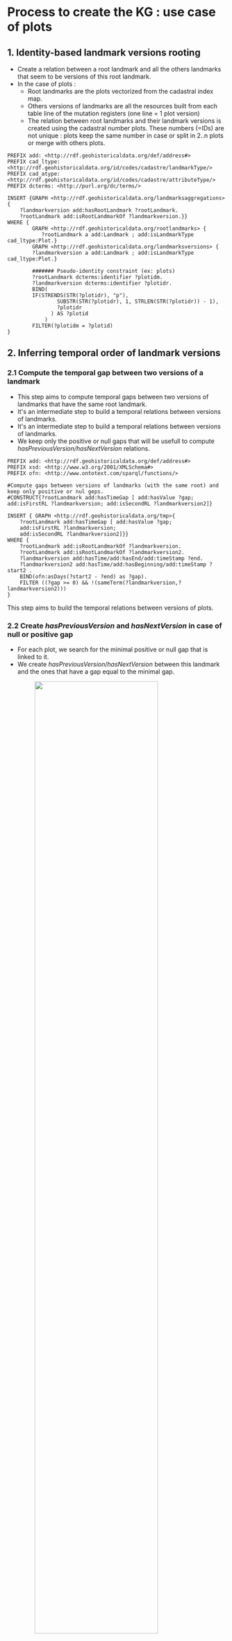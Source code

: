 # Process to create the KG : use case of plots

## 1. Identity-based landmark versions rooting
* Create a relation between a root landmark and all the others landmarks that seem to be versions of this root landmark.
* In the case of plots :
    * Root landmarks are the plots vectorized from the cadastral index map.
    * Others versions of landmarks are all the resources built from each table line of the mutation registers (one line = 1 plot version)
    * The relation between root landmarks and their landmark versions is created using the cadastral number plots. These numbers (=IDs) are not unique  : plots keep the same number in case or split in 2..n plots or merge with others plots.
```sparql
PREFIX add: <http://rdf.geohistoricaldata.org/def/address#>
PREFIX cad_ltype: <http://rdf.geohistoricaldata.org/id/codes/cadastre/landmarkType/>
PREFIX cad_atype: <http://rdf.geohistoricaldata.org/id/codes/cadastre/attributeType/>
PREFIX dcterms: <http://purl.org/dc/terms/>

INSERT {GRAPH <http://rdf.geohistoricaldata.org/landmarksaggregations>{
    ?landmarkversion add:hasRootLandmark ?rootLandmark.
    ?rootLandmark add:isRootLandmarkOf ?landmarkversion.}}
WHERE {
        GRAPH <http://rdf.geohistoricaldata.org/rootlandmarks> {
           ?rootLandmark a add:Landmark ; add:isLandmarkType cad_ltype:Plot.}
        GRAPH <http://rdf.geohistoricaldata.org/landmarksversions> {
        ?landmarkversion a add:Landmark ; add:isLandmarkType cad_ltype:Plot.}
        
        ####### Pseudo-identity constraint (ex: plots)
        ?rootLandmark dcterms:identifier ?plotidm.
        ?landmarkversion dcterms:identifier ?plotidr.
        BIND(
        IF(STRENDS(STR(?plotidr), "p"), 
                SUBSTR(STR(?plotidr), 1, STRLEN(STR(?plotidr)) - 1), 
                ?plotidr
              ) AS ?plotid
            )
        FILTER(?plotidm = ?plotid)
}
```
## 2. Inferring temporal order of landmark versions

### 2.1 Compute the temporal gap between two versions of a landmark
* This step aims to compute temporal gaps between two versions of landmarks that have the same root landmark.
* It's an intermediate step to build a temporal relations between versions of landmarks.
* It's an intermediate step to build a temporal relations between versions of landmarks.
* We keep only the positive or null gaps that will be usefull to compute *hasPreviousVersion/hasNextVersion* relations.
```sparql
PREFIX add: <http://rdf.geohistoricaldata.org/def/address#>
PREFIX xsd: <http://www.w3.org/2001/XMLSchema#>
PREFIX ofn: <http://www.ontotext.com/sparql/functions/>

#Compute gaps between versions of landmarks (with the same root) and keep only positive or nul geps.
#CONSTRUCT{?rootLandmark add:hasTimeGap [ add:hasValue ?gap; add:isFirstRL ?landmarkversion; add:isSecondRL ?landmarkversion2]}

INSERT { GRAPH <http://rdf.geohistoricaldata.org/tmp>{
    ?rootLandmark add:hasTimeGap [ add:hasValue ?gap; 
    add:isFirstRL ?landmarkversion; 
    add:isSecondRL ?landmarkversion2]}}
WHERE { 
    ?rootLandmark add:isRootLandmarkOf ?landmarkversion.
    ?rootLandmark add:isRootLandmarkOf ?landmarkversion2.
    ?landmarkversion add:hasTime/add:hasEnd/add:timeStamp ?end.
    ?landmarkversion2 add:hasTime/add:hasBeginning/add:timeStamp ?start2 .
	BIND(ofn:asDays(?start2 - ?end) as ?gap).
	FILTER ((?gap >= 0) && !(sameTerm(?landmarkversion,?landmarkversion2)))
}
```
This step aims to build the temporal relations between versions of plots.

### 2.2 Create *hasPreviousVersion* and *hasNextVersion* in case of null or positive gap
* For each plot, we search for the minimal positive or null gap that is linked to it.
* We create *hasPreviousVersion*/*hasNextVersion* between this landmark and the ones that have a gap equal to the minimal gap.

<img src="./img/temporal_relations_3_1.png" style="display: block;margin-left: auto;
margin-right: auto;width: 75%;">

```sparql
PREFIX add: <http://rdf.geohistoricaldata.org/def/address#>

# Create hasPreviousVersion and hasNextVersion relations when positive or nul temporal gap between versions
#CONSTRUCT {?landmarkversion add:hasNextVersion ?landmarkversion2. ?landmarkversion2 add:hasPreviousVersion ?landmarkversion.}

INSERT { GRAPH <http://rdf.geohistoricaldata.org/order>{
        ?landmarkversion add:hasNextVersion ?landmarkversion2.
        ?landmarkversion2 add:hasPreviousVersion ?landmarkversion.}}
WHERE {
    #Get landmarks that have a gap equal to minimal gap
	GRAPH <http://rdf.geohistoricaldata.org/tmp> {
        ?rootLandmark add:hasTimeGap ?gap.
    	?gap add:hasValue ?ecart.
        ?gap add:isFirstRL ?landmarkversion.
        ?gap add:isSecondRL ?landmarkversion2
    FILTER (?ecart = ?minecart && !sameTerm(?landmarkversion, ?landmarkversion2))}
    
    # Search for minimal gap of each plot
    {SELECT ?landmarkversion (MIN(?ecart2) AS ?minecart)
	WHERE {GRAPH <http://rdf.geohistoricaldata.org/tmp> {
    	?rootLandmark add:hasTimeGap ?gap2.
    	?gap2 add:hasValue ?ecart2.
        ?gap2 add:isFirstRL ?landmarkversion.
        } 
	}
	GROUP BY ?landmarkversion
    ORDER BY ?minecart}
    # End
}
```
* Then, we can delete the *http://rdf.geohistoricaldata.org/tmp* (it will not be use anymore).

### 2.3 Create *hasOverlappingVersion* and *isOverlappedByVersion* in case of negative gap
In case when landmarks versions are overlapping each others (B starts before the end of A), we create *hasOverlappingVersion* and *isOverlappedByVersion* properties.
* *hasOverlappingVersion* means that version **A** starts before **B** 
    * in the special case of two versions starting at the same time, it's the version that ends first that *hasOverlappingVersion*

#### 2.3.1 Case when A starts before B
<img src="./img/temporal_relations_3_2.png" style="display: block;margin-left: auto;
margin-right: auto;width: 75%;
}">

```sparql
PREFIX add: <http://rdf.geohistoricaldata.org/def/address#>
PREFIX xsd: <http://www.w3.org/2001/XMLSchema#>
PREFIX ofn: <http://www.ontotext.com/sparql/functions/>

# CONSTRUCT{?landmarkversion add:hasOverlappingVersion ?landmarkversion2. ?landmarkversion2 add:isOverlappedByVersion ?landmarkversion.}

INSERT{ GRAPH <http://rdf.geohistoricaldata.org/order>{
    ?landmarkversion add:hasOverlappingVersion ?landmarkversion2. 
    ?landmarkversion2 add:isOverlappedByVersion ?landmarkversion.}}
WHERE { GRAPH <http://rdf.geohistoricaldata.org/landmarksaggregations> 
    {?rootLandmark add:isRootLandmarkOf ?landmarkversion.
    ?rootLandmark add:isRootLandmarkOf ?landmarkversion2.}
    ?landmarkversion add:hasTime/add:hasEnd/add:timeStamp ?end.
    ?landmarkversion add:hasTime/add:hasBeginning/add:timeStamp ?start.
    ?landmarkversion2 add:hasTime/add:hasBeginning/add:timeStamp ?start2 .
    
    BIND(ofn:asDays(?start2 - ?end) as ?ecart).
    BIND(ofn:asDays(?start2 - ?start) as ?ecartDeb).
    FILTER ((?ecart < 0) && (?ecartDeb > 0) && !(sameTerm(?landmarkversion,?landmarkversion2)))
}
```
#### 2.3.2 Case when A and B start at the same time

<img src="./img/temporal_relations_3_3_1.png" style="display: block;margin-left: auto;
margin-right: auto;width: 75%;">

```sparql
PREFIX add: <http://rdf.geohistoricaldata.org/def/address#>
PREFIX xsd: <http://www.w3.org/2001/XMLSchema#>
PREFIX ofn: <http://www.ontotext.com/sparql/functions/>

#CONSTRUCT{?landmarkversion add:isOverlappedByVersion ?landmarkversion2. ?landmarkversion2 add:hasOverlappingVersion ?landmarkversion.}

INSERT{ GRAPH <http://rdf.geohistoricaldata.org/order>{
    ?landmarkversion add:isOverlappedByVersion ?landmarkversion2. 
    ?landmarkversion2 add:hasOverlappingVersion ?landmarkversion.}}
WHERE {
    GRAPH <http://rdf.geohistoricaldata.org/landmarksaggregations> 
    {?rootLandmark add:isRootLandmarkOf ?landmarkversion.
    ?rootLandmark add:isRootLandmarkOf ?landmarkversion2.}
    ?landmarkversion add:hasTime/add:hasEnd/add:timeStamp ?end.
    ?landmarkversion add:hasTime/add:hasBeginning/add:timeStamp ?start.
    ?landmarkversion2 add:hasTime/add:hasBeginning/add:timeStamp ?start2 .
    ?landmarkversion2 add:hasTime/add:hasEnd/add:timeStamp ?end2.
    BIND(ofn:asDays(?start2 - ?end) as ?ecart).
    BIND(ofn:asDays(?start2 - ?start) as ?ecartDeb).
    BIND(ofn:asDays(?end2 - ?end) as ?ecartFin).
    FILTER ((?ecart < 0) && (?ecartDeb = 0) && (?ecartFin < 0) && !(sameTerm(?landmarkversion,?landmarkversion2)))
}
```
<img src="./img/temporal_relations_3_3_2.png" style="display: block;margin-left: auto;
margin-right: auto;width: 75%;">

```sparql
PREFIX add: <http://rdf.geohistoricaldata.org/def/address#>
PREFIX xsd: <http://www.w3.org/2001/XMLSchema#>
PREFIX ofn: <http://www.ontotext.com/sparql/functions/>

#CONSTRUCT{?landmarkversion add:hasOverlappingVersion ?landmarkversion2. ?landmarkversion2 add:isOverlappedByVersion  ?landmarkversion.}

INSERT { GRAPH <http://rdf.geohistoricaldata.org/order>{
    ?landmarkversion add:hasOverlappingVersion ?landmarkversion2. 
    ?landmarkversion2 add:isOverlappedByVersion  ?landmarkversion.}}
WHERE {
    GRAPH <http://rdf.geohistoricaldata.org/landmarksaggregations>  
    {?rootLandmark add:isRootLandmarkOf ?landmarkversion.
    ?rootLandmark add:isRootLandmarkOf ?landmarkversion2.}
    ?landmarkversion add:hasTime/add:hasEnd/add:timeStamp ?end.
    ?landmarkversion add:hasTime/add:hasBeginning/add:timeStamp ?start.
    ?landmarkversion2 add:hasTime/add:hasBeginning/add:timeStamp ?start2 .
    ?landmarkversion2 add:hasTime/add:hasEnd/add:timeStamp ?end2.
    BIND(ofn:asDays(?start2 - ?end) as ?ecart).
    BIND(ofn:asDays(?start2 - ?start) as ?ecartDeb).
    BIND(ofn:asDays(?end2 - ?end) as ?ecartFin).
    FILTER ((?ecart < 0) && (?ecartDeb = 0) && (?ecartFin > 0) && !(sameTerm(?landmarkversion,?landmarkversion2)))
}
```
#### 2.2.3 Case when A and B are equals

<img src="./img/temporal_relations_3_4.png" style="display: block;margin-left: auto;
margin-right: auto;width: 75%;">

```sparql
PREFIX add: <http://rdf.geohistoricaldata.org/def/address#>
PREFIX xsd: <http://www.w3.org/2001/XMLSchema#>
PREFIX ofn: <http://www.ontotext.com/sparql/functions/>

#CONSTRUCT{?landmarkversion add:hasOverlappingVersion ?landmarkversion2. ?landmarkversion2 add:isOverlappedByVersion ?landmarkversion.}

INSERT { GRAPH <http://rdf.geohistoricaldata.org/order>{
    ?landmarkversion add:hasOverlappingVersion ?landmarkversion2. 
    ?landmarkversion2 add:isOverlappedByVersion  ?landmarkversion.
    ?landmarkversion2 add:hasOverlappingVersion ?landmarkversion. 
    ?landmarkversion add:isOverlappedByVersion  ?landmarkversion2.}}
WHERE {
    GRAPH <http://rdf.geohistoricaldata.org/landmarksaggregations>  
    {?rootLandmark add:isRootLandmarkOf ?landmarkversion.
    ?rootLandmark add:isRootLandmarkOf ?landmarkversion2.}
    ?landmarkversion add:hasTime/add:hasEnd/add:timeStamp ?end.
    ?landmarkversion add:hasTime/add:hasBeginning/add:timeStamp ?start.
    ?landmarkversion2 add:hasTime/add:hasBeginning/add:timeStamp ?start2 .
    ?landmarkversion2 add:hasTime/add:hasEnd/add:timeStamp ?end2.
    BIND(ofn:asDays(?start2 - ?start) as ?ecartDeb).
    BIND(ofn:asDays(?end2 - ?end) as ?ecartFin).
    FILTER ((?ecartDeb = 0) && (?ecartFin = 0) && !(sameTerm(?landmarkversion,?landmarkversion2)))
}
```
## 3. Inferring changes and events related to landmarks (#1)
### 3.1 Create changes and events relative to landmarks identity
In the mutation registers, plots ID never change even in case of split or merge of plots. These events lead to the appearance of new landmarks and the disappearance of the previous ones.

In this part, we try to detect the changes and events about Splits.

*NB : Merge will be treated later because all the necessary informations to detect them have not been created yet.*

#### 3.1.1 Create Landmark Disappearance Changes and Split Events
To detect splits events, we choose to use the page reports that are used to link the property accounts changes in the mutation registers tables. 

More than one page number in a column *Next property account* means, in most of cases, that the plot has been split between multiple taxpayers. 

* Creation of an Event of type *Split*
* Creation of a Change of type *Landmark Disappearance*

```sparql
PREFIX add: <http://rdf.geohistoricaldata.org/def/address#>
PREFIX cad_ltype: <http://rdf.geohistoricaldata.org/id/codes/cadastre/landmarkType/>
PREFIX cad_atype: <http://rdf.geohistoricaldata.org/id/codes/cadastre/attributeType/>
PREFIX cad: <http://rdf.geohistoricaldata.org/def/cadastre#>
PREFIX srctype: <http://rdf.geohistoricaldata.org/id/codes/cadastre/sourceType/>
PREFIX dcterms: <http://purl.org/dc/terms/>
PREFIX cad_etype: <http://rdf.geohistoricaldata.org/id/codes/cadastre/eventType/>
PREFIX ctype: <http://rdf.geohistoricaldata.org/id/codes/address/changeType/>
PREFIX time: <http://www.w3.org/2006/time#>

INSERT { GRAPH <http://rdf.geohistoricaldata.org/changes_events> {
    ?event a add:Event.
    ?event cad:isEventType cad_etype:Split.
    ?change a add:Change.
    ?change add:isChangeType ctype:LandmarkDisappearance.
    ?change add:dependsOn ?event.
    ?event add:hasTime [a add:TimeInstant ;
           add:timeCalendar time:Gregorian ;
    	   add:timePrecision time:Year ;
           add:timeStamp ?end
    ].
    ?change add:appliedTo ?landmarkversion.
    ?landmarkversion add:changedBy ?change.
    }
}
WHERE{
    SELECT ?landmarkversion ?end (IRI(CONCAT("http://rdf.geohistoricaldata.org/id/event/", STRUUID())) AS ?event) (IRI(CONCAT("http://rdf.geohistoricaldata.org/id/change/",STRUUID())) AS ?change) 
    WHERE {
        {?landmarkversion a add:Landmark.
        ?landmarkversion add:isLandmarkType cad_ltype:Plot. 
        ?landmarkversion add:hasTime/add:hasEnd/add:timeStamp ?end.
        ?landmarkversion add:hasAttribute ?attrMention.
        ?attrMention add:isAttributeType cad_atype:PlotMention.
        ?attrMention add:hasAttributeVersion/cad:passedTo ?portea.
        ?portea cad:isSourceType srctype:FolioNonBati.}
    }
    GROUP BY ?landmarkversion ?end
    HAVING(count(?portea) > 1)
}
```
#### 3.1.2 Create LandmarkAppearance Changes linked to Split Events using "Tiré de" = ResteSV
Now, we want to retrieve the first landmark version that follow a disappearance to create Landmark Appearance change.

* Creation of a Change of type *Landmark Appearance* linked to the previously create events.

```sparql
PREFIX add: <http://rdf.geohistoricaldata.org/def/address#>
PREFIX cad_ltype: <http://rdf.geohistoricaldata.org/id/codes/cadastre/landmarkType/>
PREFIX dcterms: <http://purl.org/dc/terms/>
PREFIX cad_atype: <http://rdf.geohistoricaldata.org/id/codes/cadastre/attributeType/>
PREFIX cad: <http://rdf.geohistoricaldata.org/def/cadastre#>
PREFIX srctype: <http://rdf.geohistoricaldata.org/id/codes/cadastre/sourceType/>
PREFIX rico: <https://www.ica.org/standards/RiC/ontology#>
PREFIX cad_spval: <http://rdf.geohistoricaldata.org/id/codes/cadastre/specialCellValue/>
PREFIX ofn: <http://www.ontotext.com/sparql/functions/>
PREFIX ctype: <http://rdf.geohistoricaldata.org/id/codes/address/changeType/>

#CONSTRUCT {?change2 a add:Change. ?change2 add:isChangeType ctype:LandmarkAppearance. ?change2 add:dependsOn ?event. ?nextLandmark add:changedBy ?change2. ?change2 add:appliedTo ?nextLandmark.}

INSERT { GRAPH <http://rdf.geohistoricaldata.org/changes_events>{
    ?change2 a add:Change. 
    ?change2 add:isChangeType ctype:LandmarkAppearance. 
    ?change2 add:dependsOn ?event. 
    ?nextLandmark add:changedBy ?change2. 
    ?change2 add:appliedTo ?nextLandmark.}
}
WHERE {
	SELECT ?nextLandmark ?event (IRI(CONCAT("http://rdf.geohistoricaldata.org/id/change/",STRUUID())) AS ?change2)
	WHERE { 
    	?landmarkversion add:hasRootLandmark ?rootLandmark.
    	?nextLandmark add:hasRootLandmark ?rootLandmark.
    	?landmarkversion (add:hasNextVersion|add:hasOverlappingVersion) ?nextLandmark.
    
		?landmarkversion a add:Landmark; add:isLandmarkType cad_ltype:Plot .
    	?landmarkversion add:hasTime/add:hasEnd/add:timeStamp ?sortie.
    	?landmarkversion add:hasAttribute ?attrMention.
        ?attrMention add:hasAttributeVersion/cad:passedTo ?j1.
        
    	?landmarkversion add:changedBy ?disChange.
    	?disChange add:isChangeType ctype:LandmarkDisappearance.
    	?disChange add:dependsOn ?event.
        
    	?nextLandmark a add:Landmark; add:isLandmarkType cad_ltype:Plot .
   	 	?nextLandmark add:hasTime/add:hasBeginning/add:timeStamp ?entree2.
    	?nextLandmark add:hasAttribute ?attrMention2.
    	?attrMention2 add:isAttributeType cad_atype:PlotMention.
        ?attrMention2 add:hasAttributeVersion/cad:isMentionnedIn/rico:isOrWasConstituentOf+ ?j1.
    	?j1 cad:isSourceType srctype:FolioNonBati.

    	?attrMention2 add:hasAttributeVersion/cad:takenFrom ?tirede2.
    	{?tirede2 cad:isSourceType srctype:FolioNonBati} UNION {FILTER(?tirede2 IN(cad_spval:CelluleVideSV,cad_spval:ResteSV))}

    	FILTER(!sameTerm(?landmarkversion, ?nextLandmark))
    	FILTER(YEAR(?sortie) = YEAR(?entree2))
	}
}
```
### 3.2 Create changes and events relative to property account changes
Now, we want to search for the events related to a plot transfert to one property account to another one without split event. 

*NB : In further steps, we will qualify in further details those changes that also might be a taxpayer change.*

#### 3.2.1 Create FolioMutation event

* Create *AttributeVersionDisappearance* Change
* Create a *FolioMutation* Event

```sparql
INSERT { GRAPH <http://rdf.geohistoricaldata.org/changes_events>{
    ?change a add:Change.
    ?change add:isChangeType ctype:AttributeVersionDisappearance.
    ?event a add:Event.
    ?event cad:isEventType cad_etype:FolioMutation.
    ?event add:hasTime[add:timePrecision time:Year; add:timeCalendar time:Gregorian; add:timeStamp ?end].
    ?att add:changedBy ?change.
    ?change add:appliedTo ?att.
    ?change add:dependsOn ?event.
    ?event add:hasChange ?change.
    }}
WHERE{
    SELECT ?plot ?att ?attV ?end (IRI(CONCAT("http://rdf.geohistoricaldata.org/id/event/", STRUUID())) AS ?event) (IRI(CONCAT("http://rdf.geohistoricaldata.org/id/change/",STRUUID())) AS ?change)
WHERE {
    ?plot add:hasTime/add:hasEnd/add:timeStamp ?end.
    ?plot add:hasAttribute ?att.
    ?att add:hasAttributeVersion ?attV.
    ?attV cad:isMentionnedIn/rico:isOrWasConstituentOf+ ?folio.
    ?folio cad:isSourceType srctype:FolioNonBati.
    ?attV cad:passedTo ?next.
    ?next cad:isSourceType srctype:FolioNonBati.
    FILTER(!sameTerm(?folio,?next))
    
        {SELECT ?plot (count(distinct ?nextFolio) AS ?nextFoliosCount)
    	WHERE {?plot a add:Landmark; add:isLandmarkType cad_ltype:Plot.
        	?plot add:hasAttribute [add:isAttributeType cad_atype:PlotMention;
                 add:hasAttributeVersion/cad:passedTo ?nextFolio].
        	?nextFolio cad:isSourceType srctype:FolioNonBati.}
    	GROUP BY ?plot 
    	HAVING(?nextFoliosCount = 1)
		}
	}
}
```
### 3.2.2 Create AttributeVersionAppearance change linked to a FolioMutation event
* Create an *AttributeVersionAppearance* Change connected to an already created *FolioMutation* Event.

```sparql
PREFIX add: <http://rdf.geohistoricaldata.org/def/address#>
PREFIX ctype: <http://rdf.geohistoricaldata.org/id/codes/address/changeType/>
PREFIX cad_ltype: <http://rdf.geohistoricaldata.org/id/codes/cadastre/landmarkType/>
PREFIX cad: <http://rdf.geohistoricaldata.org/def/cadastre#>
PREFIX rico: <https://www.ica.org/standards/RiC/ontology#>
PREFIX srctype: <http://rdf.geohistoricaldata.org/id/codes/cadastre/sourceType/>
PREFIX dcterms: <http://purl.org/dc/terms/>
PREFIX cad_atype: <http://rdf.geohistoricaldata.org/id/codes/cadastre/attributeType/>
PREFIX cad_etype: <http://rdf.geohistoricaldata.org/id/codes/cadastre/eventType/>

INSERT { GRAPH <http://rdf.geohistoricaldata.org/changes_events>{
	?change2 a add:Change.
    ?change2 add:isChangeType ctype:AttributeVersionAppearance.
    ?change2 add:dependsOn ?event.
    ?event add:hasChange ?change.
    ?attNext add:changedBy ?change2.
    ?change2 add:appliedTo ?attNext.
}}
WHERE {SELECT DISTINCT ?nextPlot ?attNext ?event (IRI(CONCAT("http://rdf.geohistoricaldata.org/id/change/",STRUUID())) AS ?change2)
	WHERE { 
    {SELECT DISTINCT ?plot ?portea ?folio1 ?end ?change ?event
	WHERE {?plot a add:Landmark; add:isLandmarkType cad_ltype:Plot.
           ?plot add:hasAttribute ?att.
           ?att add:hasAttributeVersion/cad:isMentionnedIn/rico:isOrWasConstituentOf+ ?folio1.
           ?att add:hasAttributeVersion/cad:passedTo ?portea.
           ?att add:isAttributeType cad_atype:PlotMention.
    	   ?att add:changedBy ?change.
    	   ?change add:isChangeType ctype:AttributeVersionDisappearance.
           ?change add:dependsOn ?event.
           ?event cad:isEventType cad_etype:FolioMutation.
           ?folio1 cad:isSourceType srctype:FolioNonBati.
           ?plot add:hasTime/add:hasEnd/add:timeStamp ?end.
        	BIND(YEAR(?end) AS ?endY)}}
    
    {SELECT DISTINCT ?nextPlot ?attNext ?folio ?classementid ?classement ?tirede
     WHERE{
        ?nextPlot a add:Landmark; add:isLandmarkType cad_ltype:Plot.
    	?nextPlot add:hasAttribute ?attNext.
        ?attNext add:isAttributeType cad_atype:PlotMention.
        ?attNext add:hasAttributeVersion[cad:takenFrom ?tirede;
    		cad:isMentionnedIn/rico:isOrWasConstituentOf+ ?folio;
    		cad:isMentionnedIn/rico:isOrWasConstituentOf ?cf;
            cad:isMentionnedIn ?classement].
    	?classement dcterms:identifier ?classementid.
    
        FILTER NOT EXISTS {?nextPlot add:changedBy ?change3.
            ?change3 add:isChangeType ctype:AttributeVersionAppearance.}     
            }
    	}
    
    ?plot add:hasRootLandmark ?root.
    ?nextPlot add:hasRootLandmark ?root.
    
    FILTER(sameTerm(?portea,?folio))
    FILTER(!sameTerm(?plot,?nextPlot))
    FILTER(sameTerm(?folio1,?tirede))
}}
```

## 4. Inferring landmarks identity
Aggregate landmarks versions that seems to be the same real-world object.

### 4.1 [Additionnal step for cadastre] Precise relative order of landmarks versions using documents
Using the temporal relations and the events and changes we have created, we precise the relations between landmarks versions using *Previous/Next property account* attributes. 

#### 4.1.1 Add *hasPreviousVersionInSRCOrder* and *hasNextVersionInSRCOrder* using FolioMutation events
* Create links between landmark versions that are before and after an event of type *FolioMutation*.

```sparql
PREFIX add: <http://rdf.geohistoricaldata.org/def/address#>
PREFIX cad_ltype: <http://rdf.geohistoricaldata.org/id/codes/cadastre/landmarkType/>
PREFIX ctype: <http://rdf.geohistoricaldata.org/id/codes/address/changeType/>
PREFIX cad_atype: <http://rdf.geohistoricaldata.org/id/codes/cadastre/attributeType/>
PREFIX cad_etype: <http://rdf.geohistoricaldata.org/id/codes/cadastre/eventType/>
PREFIX cad: <http://rdf.geohistoricaldata.org/def/cadastre#>

INSERT {GRAPH <http://rdf.geohistoricaldata.org/order>{
    ?plot1 add:hasNextVersionInSRCOrder ?plot2.
    ?plot2 add:hasPreviousVersionInSRCOrder ?plot1.
    }}
WHERE { 
	?plot1 a add:Landmark; add:isLandmarkType cad_ltype:Plot.
    ?plot1 add:hasAttribute[add:isAttributeType cad_atype:PlotMention;add:changedBy ?change1].
    ?change1 add:isChangeType ctype:AttributeVersionDisappearance.
    
    ?plot2 a add:Landmark; add:isLandmarkType cad_ltype:Plot.
    ?plot2 add:hasAttribute[add:isAttributeType cad_atype:PlotMention;add:changedBy ?change2].
    ?change2 add:isChangeType ctype:AttributeVersionAppearance.
    
    ?change1 add:dependsOn ?event.
    ?change2 add:dependsOn ?event.
    ?event cad:isEventType cad_etype:FolioMutation
} 
```

#### 4.1.2 Order landmark versions with the same rootLandmark in the same Property Account
##### 4.1.2.1 Landmark versions with a temporal relation *hasNextVersion*
* Create *hasPreviousVersionInSRCOrder / hasNextVersionInSRCOrder* : 
    * A *hasNextVersion* B
    * A in the same property account than B
    * In the original table, row of B should be after row of A
```sparql
PREFIX cad: <http://rdf.geohistoricaldata.org/def/cadastre#>
PREFIX rico: <https://www.ica.org/standards/RiC/ontology#>
PREFIX srctype: <http://rdf.geohistoricaldata.org/id/codes/cadastre/sourceType/>
PREFIX add: <http://rdf.geohistoricaldata.org/def/address#>
PREFIX cad_ltype: <http://rdf.geohistoricaldata.org/id/codes/cadastre/landmarkType/>
PREFIX dcterms: <http://purl.org/dc/terms/>
PREFIX ctype: <http://rdf.geohistoricaldata.org/id/codes/address/changeType/>

INSERT { GRAPH <http://rdf.geohistoricaldata.org/order>{ 
    ?landmarkversion add:hasNextVersionInSRCOrder ?landmarkversion2. 
    ?landmarkversion2 add:hasPreviousVersionInSRCOrder ?landmarkversion}}
WHERE {
    SELECT ?landmarkversion ?landmarkversion2
    WHERE { 
        #Same root Landmark
        ?landmarkversion add:hasRootLandmark ?rootLandmark.
        ?landmarkversion2 add:hasRootLandmark ?rootLandmark.
        
        ?landmarkversion a add:Landmark; add:isLandmarkType cad_ltype:Plot.
        ?landmarkversion add:hasAttribute [add:hasAttributeVersion/cad:isMentionnedIn ?classement].
        ?classement dcterms:identifier ?rowid.
        
        ?landmarkversion2 a add:Landmark; add:isLandmarkType cad_ltype:Plot.
        ?landmarkversion2 add:hasAttribute [add:hasAttributeVersion/cad:isMentionnedIn ?classement2].
        ?classement2 dcterms:identifier ?rowid2.
        
        ?classement rico:isOrWasConstituentOf ?cf.
        ?classement2 rico:isOrWasConstituentOf ?cf.
        
        ?landmarkversion add:hasNextVersion ?landmarkversion2.
        
        FILTER NOT EXISTS {
            ?landmarkversion2 add:changedBy ?change .
            ?change add:isChangeType ctype:LandmarkAppearance .
        }
    BIND((?rowid2 - ?rowid) AS ?rowDistance)
    FILTER(!sameTerm(?landmarkversion,?landmarkversion2) && ?rowDistance > 0)
}
}
```
##### 4.1.2.2 Landmark versions with a temporal relation *hasOverlappingVersion*
* Create *hasOverlappingVersionInSRCOrder / isOverlappedByVersionInSRCOrder* : 
    * A *hasOverlappingVersion* B
    * A in the same property account than B
    * In the original table, row of B should be after row of A
```sparql
PREFIX cad: <http://rdf.geohistoricaldata.org/def/cadastre#>
PREFIX rico: <https://www.ica.org/standards/RiC/ontology#>
PREFIX srctype: <http://rdf.geohistoricaldata.org/id/codes/cadastre/sourceType/>
PREFIX add: <http://rdf.geohistoricaldata.org/def/address#>
PREFIX cad_ltype: <http://rdf.geohistoricaldata.org/id/codes/cadastre/landmarkType/>
PREFIX dcterms: <http://purl.org/dc/terms/>
PREFIX ctype: <http://rdf.geohistoricaldata.org/id/codes/address/changeType/>

INSERT {GRAPH <http://rdf.geohistoricaldata.org/order>{?landmarkversion add:hasOverlappingVersionInSRCOrder ?landmarkversion2. ?landmarkversion2 add:isOverlappedByVersionInSRCOrder ?landmarkversion.}}
WHERE {
	SELECT ?landmarkversion ?landmarkversion2 
    WHERE { 
    ?landmarkversion add:hasRootLandmark ?rootLandmark.
    ?landmarkversion2 add:hasRootLandmark ?rootLandmark.
    
	?landmarkversion a add:Landmark; add:isLandmarkType cad_ltype:Plot.
    ?landmarkversion add:hasAttribute [add:hasAttributeVersion/cad:isMentionnedIn ?classement].
    ?classement dcterms:identifier ?rowid.
    
    ?landmarkversion2 a add:Landmark; add:isLandmarkType cad_ltype:Plot.
    ?landmarkversion2 add:hasAttribute [add:hasAttributeVersion/cad:isMentionnedIn ?classement2].
    ?classement2 dcterms:identifier ?rowid2.
    
    #In the same CF
    ?classement rico:isOrWasConstituentOf ?cf.
    ?classement2 rico:isOrWasConstituentOf ?cf.
    
    ?landmarkversion add:hasOverlappingVersion ?landmarkversion2.
    ?landmarkversion2 add:isOverlappedByVersion ?landmarkversion.
    
    FILTER NOT EXISTS {
    	?landmarkversion2 add:changedBy ?change .
    	?change add:isChangeType ctype:LandmarkAppearance .
    }
    BIND((?rowid2 - ?rowid) AS ?rowDistance)
    FILTER(!sameTerm(?landmarkversion,?landmarkversion2) && ?rowDistance > 0)
}}
```

### 4.2. Create aggregation landmarks with landmarks versions that share the same identity
* We create links between landmarks versions that seems be the same object.

*NB1 : Merge events have not been treated for the moment*

#### 4.2.1 Links between landmark versions of plots created after the cadastre creation
First, we create the links between landmark version of plots created after the creation of the first matrice.
```sparql
PREFIX add: <http://rdf.geohistoricaldata.org/def/address#>
PREFIX cad_ltype: <http://rdf.geohistoricaldata.org/id/codes/cadastre/landmarkType/>
PREFIX ctype: <http://rdf.geohistoricaldata.org/id/codes/address/changeType/>

PREFIX add: <http://rdf.geohistoricaldata.org/def/address#>
PREFIX cad_ltype: <http://rdf.geohistoricaldata.org/id/codes/cadastre/landmarkType/>
PREFIX ctype: <http://rdf.geohistoricaldata.org/id/codes/address/changeType/>

INSERT { GRAPH <http://rdf.geohistoricaldata.org/tmp/siblings>{
    ?plot add:isSiblingOf ?landmarkversion.
    ?landmarkversion add:isSiblingOf ?plot.}
} WHERE { 
	?plot a add:Landmark; add:isLandmarkType cad_ltype:Plot.
    ?plot add:changedBy ?change.
    ?change add:isChangeType ctype:LandmarkAppearance.
    
    ?landmarkversion a add:Landmark; add:isLandmarkType cad_ltype:Plot.
    FILTER NOT EXISTS {
    	?landmarkversion add:changedBy ?change2 .
    	?change2 add:isChangeType ctype:LandmarkAppearance .
    }
    ?plot (add:hasNextVersionInSRCOrder|add:hasOverlappingVersionInSRCOrder)+ ?landmarkversion.
} 
```
#### 4.2.2 Links between landmark versions that seems to share the same identity
```sparql
PREFIX add: <http://rdf.geohistoricaldata.org/def/address#>
PREFIX cad_ltype: <http://rdf.geohistoricaldata.org/id/codes/cadastre/landmarkType/>
PREFIX ctype: <http://rdf.geohistoricaldata.org/id/codes/address/changeType/>
PREFIX cad: <http://rdf.geohistoricaldata.org/def/cadastre#>
PREFIX rico: <https://www.ica.org/standards/RiC/ontology#>
PREFIX source: <http://rdf.geohistoricaldata.org/id/source/>

INSERT { GRAPH <http://rdf.geohistoricaldata.org/tmp/siblings>{
       ?plot add:isSiblingOf ?landmarkversion.
       ?landmarkversion add:isSiblingOf ?plot.}}
WHERE { 
    ?plot add:hasRootLandmark ?rootLandmark.
    ?landmarkversion add:hasRootLandmark ?rootLandmark.
	?plot a add:Landmark; add:isLandmarkType cad_ltype:Plot.
    ?landmarkversion a add:Landmark; add:isLandmarkType cad_ltype:Plot.
    ?plot (add:hasNextVersionInSRCOrder|add:hasOverlappingVersionInSRCOrder)+ ?landmarkversion.
    ?plot add:hasAttribute[add:hasAttributeVersion/cad:isMentionnedIn/rico:isOrWasConstituentOf+/rico:isOrWasIncludedIn ?matrice].
    ?landmarkversion add:hasAttribute[add:hasAttributeVersion/cad:isMentionnedIn/rico:isOrWasConstituentOf+/rico:isOrWasIncludedIn ?matrice].
    FILTER NOT EXISTS {
		?plot (add:hasPreviousVersionInSRCOrder|add:isOverlappedByVersionInSRCOrder)+ ?other.
    	?plot add:changedBy ?change2 .
    	?change2 add:isChangeType ctype:LandmarkAppearance.
        ?landmarkversion add:changedBy ?change3.
        ?change3 add:isChangeType ctype:LandmarkAppearance.
    }
    FILTER(sameTerm(?matrice,source:94_Gentilly_MAT_B_NB_1813)||sameTerm(?matrice,source:94_Gentilly_MAT_NB_1848))
    FILTER(!sameTerm(?plot,?landmarkversion))
}
```

```sparql
PREFIX add: <http://rdf.geohistoricaldata.org/def/address#>
PREFIX cad_ltype: <http://rdf.geohistoricaldata.org/id/codes/cadastre/landmarkType/>
PREFIX ctype: <http://rdf.geohistoricaldata.org/id/codes/address/changeType/>
PREFIX cad: <http://rdf.geohistoricaldata.org/def/cadastre#>
PREFIX rico: <https://www.ica.org/standards/RiC/ontology#>
PREFIX cad_spval: <http://rdf.geohistoricaldata.org/id/codes/cadastre/specialCellValue/>

INSERT { GRAPH <http://rdf.geohistoricaldata.org/tmp/siblings>{
    ?plot add:isSiblingOf ?landmarkversion.
    ?landmarkversion add:isSiblingOf ?plot.}
} WHERE { 
	?plot a add:Landmark; add:isLandmarkType cad_ltype:Plot.
    ?plot add:hasAttribute[add:hasAttributeVersion/cad:isMentionnedIn/rico:isOrWasConstituentOf ?cf].
    ?plot add:hasAttribute[add:hasAttributeVersion/cad:takenFrom cad_spval:CelluleVideSV].
    ?plot add:hasTime/add:hasBeginning/add:timeStamp ?start1.
    ?landmarkversion a add:Landmark; add:isLandmarkType cad_ltype:Plot.
    ?landmarkversion add:hasAttribute[add:hasAttributeVersion/cad:isMentionnedIn/rico:isOrWasConstituentOf ?cf].
    ?landmarkversion add:hasTime/add:hasBeginning/add:timeStamp ?start2.
    FILTER NOT EXISTS {
        ?plot add:changedBy ?change.
        ?change add:isChangeType ctype:LandmarkAppearance.
    	?landmarkversion add:changedBy ?change2 .
    	?change2 add:isChangeType ctype:LandmarkAppearance .
    }
    ?plot add:isOverlappedByVersion ?landmarkversion.
    FILTER(YEAR(?start1) = YEAR(?start2))
} 
```
#### 4.2.3 Delete ambiguous sibling relations
* Delete sibling relations when one landmark version have two plot IDs (meaning that it result from a merge of two other plots or parts of thoose plots)

```sparql
DELETE {
    ?s add:isSiblingOf ?t.
    ?t add:isSiblingOf ?s
}
WHERE {
    ?s add:isSiblingOf ?t
    {SELECT ?s 
    WHERE { 
        ?s a add:Landmark; add:isLandmarkType cad_ltype:Plot.
        ?s dcterms:identifier ?ids.}
        GROUP BY ?s
    HAVING (count(?ids) > 1)}

    {SELECT ?t
    WHERE { 
        ?t a add:Landmark; add:isLandmarkType cad_ltype:Plot.
        ?t dcterms:identifier ?idt.}
        GROUP BY ?t
    HAVING (count(?idt) = 1)}
}
```

### 4.3 Links between property accounts and landmarks versions that are discribed in several mutation registers

#### 4.3.1 Create links between property accounts from several mutation registers when they have the same taxpayer
* Create link if taxpayers have a similarity link
* *NB : We could had more constraints in future tests.*
```sparql
PREFIX cad: <http://rdf.geohistoricaldata.org/def/cadastre#>
PREFIX add: <http://rdf.geohistoricaldata.org/def/address#>
PREFIX ctype: <http://rdf.geohistoricaldata.org/id/codes/address/changeType/>
PREFIX rico: <https://www.ica.org/standards/RiC/ontology#>
PREFIX source: <http://rdf.geohistoricaldata.org/id/source/>
PREFIX srctype: <http://rdf.geohistoricaldata.org/id/codes/cadastre/sourceType/>

# CONSTRUCT {?cf skos:exactMatch ?cf2.?cf2 skos:exactMatch ?cf}

INSERT{GRAPH <http://rdf.geohistoricaldata.org/cfmatching>{
    ?cf skos:exactMatch ?cf2.
    ?cf2 skos:exactMatch ?cf.}}
WHERE { 
	?taxpayer a cad:Taxpayer.
    ?taxpayer cad:taxpayerLabel ?label.
    ?taxpayer cad:isTaxpayerOf ?attrV.
    ?attrV add:isAttributeVersionOf/add:isAttributeOf ?mutation.
    ?mutation rico:isOrWasConstituentOf ?cf.
    ?mutation rico:isOrWasConstituentOf+/rico:isOrWasIncludedIn ?matrice.
    FILTER(?matrice = source:94_Gentilly_MAT_B_NB_1813)
    
    ?taxpayer2 a cad:Taxpayer.
    ?taxpayer2 cad:taxpayerLabel ?label2.
    ?taxpayer2 cad:isTaxpayerOf ?attrV2.
    ?attrV2 add:isAttributeVersionOf/add:isAttributeOf ?mutation2.
    ?mutation2 rico:isOrWasConstituentOf ?cf2.
    ?mutation2 rico:isOrWasConstituentOf+/rico:isOrWasIncludedIn ?matrice2.
    FILTER(?matrice2 = source:94_Gentilly_MAT_NB_1836)
    
    ?taxpayer skos:exactMatch ?taxpayer2
}
```
#### 4.3.2 Create links between landmarks versions from several mutation registers
```sparql
PREFIX add: <http://rdf.geohistoricaldata.org/def/address#>
PREFIX cad_ltype: <http://rdf.geohistoricaldata.org/id/codes/cadastre/landmarkType/>
PREFIX cad: <http://rdf.geohistoricaldata.org/def/cadastre#>
PREFIX cad_spval: <http://rdf.geohistoricaldata.org/id/codes/cadastre/specialCellValue/>
PREFIX rico: <https://www.ica.org/standards/RiC/ontology#>
PREFIX source: <http://rdf.geohistoricaldata.org/id/source/>
PREFIX srctype: <http://rdf.geohistoricaldata.org/id/codes/cadastre/sourceType/>
PREFIX dcterms: <http://purl.org/dc/terms/>
PREFIX ctype: <http://rdf.geohistoricaldata.org/id/codes/address/changeType/>

INSERT {GRAPH <http://rdf.geohistoricaldata.org/tmp/siblings>{
    ?plot add:isSiblingOf ?plot2.
    ?plot2 add:isSiblingOf ?plot.}}
WHERE { 
	?plot a add:Landmark; add:isLandmarkType cad_ltype:Plot.
    ?plot add:hasAttribute/add:hasAttributeVersion ?attr.
    ?attr cad:passedTo cad_spval:CelluleVideSV.
    ?attr cad:isMentionnedIn/rico:isOrWasConstituentOf+/rico:isOrWasIncludedIn ?matrice.
    ?attr cad:isMentionnedIn/rico:isOrWasConstituentOf+ ?cf.
    ?cf cad:isSourceType srctype:CompteFoncier.
    ?cf rico:hasOrHadConstituent/add:hasAttribute/add:hasAttributeVersion/cad:hasTaxpayer ?taxpayer.
    ?taxpayer cad:isTaxpayerOf/add:isOutdatedBy [add:isChangeType ctype:AttributeVersionDisappearance].
    FILTER(sameTerm(?matrice,source:94_Gentilly_MAT_B_NB_1813))
    
    ?plot2 a add:Landmark; add:isLandmarkType cad_ltype:Plot.
    ?plot2 add:hasAttribute/add:hasAttributeVersion ?attr2.
    ?attr2 cad:takenFrom cad_spval:CelluleVideSV.
    ?attr2 cad:isMentionnedIn/rico:isOrWasConstituentOf+/rico:isOrWasIncludedIn ?matrice2.
    ?attr2 cad:isMentionnedIn/rico:isOrWasConstituentOf+ ?cf2.
    ?cf2 cad:isSourceType srctype:CompteFoncier.
    ?cf2 rico:hasOrHadConstituent/add:hasAttribute/add:hasAttributeVersion/cad:hasTaxpayer ?taxpayer2.
    ?taxpayer2 cad:isTaxpayerOf/add:isMadeEffectiveBy [add:isChangeType ctype:AttributeVersionAppearance].
    
    FILTER(sameTerm(?matrice2,source:94_Gentilly_MAT_NB_1836))
    ?taxpayer skos:exactMatch ?taxpayer2.
    ?plot add:hasNextVersion ?plot2.
}
```

### 4.4 Create an aggregate landmark for each group of sibling landmarks versions
#### 4.4.1 Create a unique label between landmarks that are siblings
* Landmarks with the same label will be traces of the same landmark aggregation.
* One landmark aggregation have at least one trace.

```sparql
PREFIX add: <http://rdf.geohistoricaldata.org/def/address#>
PREFIX owl: <http://www.w3.org/2002/07/owl#>
PREFIX cad_ltype: <http://rdf.geohistoricaldata.org/id/codes/cadastre/landmarkType/>
PREFIX skos: <http://www.w3.org/2004/02/skos/core#>
PREFIX jsfn: <http://www.ontotext.com/js#>

# This query identifies groups of sibling landmarks
INSERT { GRAPH <http://rdf.geohistoricaldata.org/tmp/aggregatedlabel> {
    ?landmark add:hasAggregateLabel ?all
    }}
WHERE {
    BIND(jsfn:sortList(CONCAT(?l,' ',?siblings),'asc',' ') AS ?all)
    {SELECT (STR(GROUP_CONCAT(?sibling)) AS ?siblings) (STR(?landmark) AS ?l) ?landmark
    WHERE {
            ?landmark add:isSiblingOf ?sibling .
            ?landmark a add:Landmark; add:isLandmarkType cad_ltype:Plot.
            ?sibling a add:Landmark; add:isLandmarkType cad_ltype:Plot.
    }
    GROUP BY ?landmark
    ORDER BY ?sibling}
}
```
#### 4.4.2 Create a new landmark using siblings that have the same label (and are in the same aggregation)
```sparql
PREFIX add: <http://rdf.geohistoricaldata.org/def/address#>

INSERT {GRAPH <http://rdf.geohistoricaldata.org/landmarksaggregations> 
    {?aggLandmark a add:Landmark . 
    ?aggLandmark add:isLandmarkType cad_ltype:Plot.
    ?aggLandmark add:hasTrace ?landmark .
    ?aggLandmark dcterms:identifier ?id.
    ?landmark add:isTraceOf ?aggLandmark}} 
WHERE {    
    {        
    SELECT DISTINCT ?siblingLabel 
        WHERE {
            ?landmark add:hasAggregateLabel ?siblingLabel .}
    }

    BIND(URI(CONCAT('http://rdf.geohistoricaldata.org/id/landmark/AGG_', STRUUID())) AS ?aggLandmark)   
    ?landmark add:hasAggregateLabel ?siblingLabel .
    ?landmark dcterms:identifier ?id.}
```
#### 4.4.3 Create landmarks for landmarks versions that have no siblings
* One landmark versions = one landmark (aggregation of one landmark version)
```sparql
PREFIX add: <http://rdf.geohistoricaldata.org/def/address#>
PREFIX cad_ltype: <http://rdf.geohistoricaldata.org/id/codes/cadastre/landmarkType/>

INSERT {GRAPH <http://rdf.geohistoricaldata.org/landmarksaggregations> 
    {?aggLandmark a add:Landmark . 
    ?aggLandmark add:isLandmarkType cad_ltype:Plot.
    ?aggLandmark dcterms:identifier ?id.
    ?aggLandmark add:hasTrace ?landmark .
    ?landmark add:isTraceOf ?aggLandmark .
}} 
WHERE {    
    {        
    SELECT DISTINCT ?landmark
    WHERE {
        GRAPH <http://rdf.geohistoricaldata.org/landmarksversions>{
            ?landmark a add:Landmark; add:isLandmarkType cad_ltype:Plot.}
        FILTER NOT EXISTS{?landmark add:isSiblingOf ?other.}}
    }    
    BIND(URI(CONCAT('http://rdf.geohistoricaldata.org/id/landmark/AGG_', STRUUID())) AS ?aggLandmark)
    ?landmark dcterms:identifier ?id.}
```

### 4.5 Link landmarks versions aggregation with their root landmark
```sparql
PREFIX add: <http://rdf.geohistoricaldata.org/def/address#>

INSERT { GRAPH <http://rdf.geohistoricaldata.org/landmarksaggregations> {
    ?aggLandmark add:hasRootLandmark ?root.
    ?root add:isRootLandmarkOf ?aggLandmark.
    }}
WHERE {
    SELECT distinct ?aggLandmark ?root WHERE {
        GRAPH <http://rdf.geohistoricaldata.org/landmarksaggregations>{
        ?aggLandmark a add:Landmark; add:isLandmarkType cad_ltype:Plot .  }
        ?aggLandmark add:hasTrace ?otherLandmark.
        ?otherLandmark add:hasRootLandmark ?root . 
    }
    GROUP BY ?aggLandmark ?root}
```

### 4.6 Create landmark relation with cadastral section
```sparql
PREFIX lrtype: <http://rdf.geohistoricaldata.org/id/codes/address/landmarkRelationType/>
PREFIX add: <http://rdf.geohistoricaldata.org/def/address#>
PREFIX cad_ltype: <http://rdf.geohistoricaldata.org/id/codes/cadastre/landmarkType/>

INSERT {GRAPH <http://rdf.geohistoricaldata.org/landmarksaggregations>{
    ?lrAGG a add:LandmarkRelation.
    ?lrAGG add:isLandmarkRelationType lrtype:Within.
    ?lrAGG add:locatum ?plotAGG.
    ?lrAGG add:relatum ?relatum
    }}
WHERE {SELECT ?plot ?plotAGG ?relatum (UUID() AS ?lrAGG)
	WHERE {
    graph <http://rdf.geohistoricaldata.org/rootlandmarks> {
        ?plot a add:Landmark; add:isLandmarkType cad_ltype:Plot.
		?lr add:locatum ?plot.
        ?lr add:relatum ?relatum.}
    graph <http://rdf.geohistoricaldata.org/landmarksaggregations> {
        ?plotAGG a add:Landmark; add:isLandmarkType cad_ltype:Plot.	}
	?plot add:isRootLandmarkOf ?plotAGG
    }}
```
## 5. Inferring attribute versions
### 5.1 Initialised the attributes of the aggregations using the list of attributes of the landmarks versions
```sparql
PREFIX add: <http://rdf.geohistoricaldata.org/def/address#>

INSERT {GRAPH <http://rdf.geohistoricaldata.org/landmarksaggregations>{ 
    ?aggLandmark add:hasAttribute [a add:Attribute ; add:isAttributeType ?attrType ].  
}} WHERE {{ 
    SELECT DISTINCT ?aggLandmark ?attrType 
    WHERE { GRAPH <http://rdf.geohistoricaldata.org/landmarksaggregations>{ 
        ?aggLandmark a add:Landmark; add:isLandmarkType cad_ltype:Plot.}
        ?aggLandmark add:hasTrace ?landmark .
        ?landmark add:hasAttribute ?attr .
        ?attr add:isAttributeType ?attrType .}}
}
```

### 5.2 Nature
* In this step, we want to build aggregated attributes versions that are equals for each landmark aggregation.

#### 5.2.1 Match PlotNature attribute versions that should be aggregated
1. Compare attribute versions (PlotNature) from plots versions that are traces of the same aggregated landmark.
```sparql
PREFIX add: <http://rdf.geohistoricaldata.org/def/address#>
PREFIX cad_ltype: <http://rdf.geohistoricaldata.org/id/codes/cadastre/landmarkType/>
PREFIX cad_atype: <http://rdf.geohistoricaldata.org/id/codes/cadastre/attributeType/>
PREFIX cad: <http://rdf.geohistoricaldata.org/def/cadastre#>
PREFIX skos: <http://www.w3.org/2004/02/skos/core#>

INSERT {GRAPH <http://rdf.geohistoricaldata.org/tmp/natureattributeversions> {
    ?natV1 ?property ?natV2.
    ?natV2 ?property ?natV1.
    }}
WHERE {
    ?plotAGG add:hasTrace ?plot1.
    ?plotAGG add:hasTrace ?plot2.

    ?plot1 add:hasAttribute ?nat1.
    ?nat1 add:isAttributeType cad_atype:PlotNature.
    ?nat1 add:hasAttributeVersion ?natV1.
    ?natV1 cad:hasPlotNature ?natV1value.

    ?plot2 add:hasAttribute ?nat2.
    ?nat2 add:isAttributeType cad_atype:PlotNature.
    ?nat2 add:hasAttributeVersion ?natV2.
    ?natV2 cad:hasPlotNature ?natV2value.

    # Comparison of the nature attributes
    BIND(IF((?natV2value = ?natV1value), add:sameVersionValueAs, add:differentVersionValueFrom) AS ?property)
}
```
2. Match PlotNature attribute versions of landmark versions that :
    * have *hasNextVersion / hasOverlappingVersion / isOverlappedByVersion* temporal relation;
    * have the same nature (*cad:hasPlotNature*);
    * are part of the same landmark version aggregation.
```sparql
PREFIX add: <http://rdf.geohistoricaldata.org/def/address#>
PREFIX cad_ltype: <http://rdf.geohistoricaldata.org/id/codes/cadastre/landmarkType/>
PREFIX cad_atype: <http://rdf.geohistoricaldata.org/id/codes/cadastre/attributeType/>
PREFIX cad: <http://rdf.geohistoricaldata.org/def/cadastre#>
PREFIX skos: <http://www.w3.org/2004/02/skos/core#>

INSERT {GRAPH <http://rdf.geohistoricaldata.org/tmp/natureattributeversions> {
    ?natV1 add:toBeMergedWith ?natV1.
    ?natV1 add:toBeMergedWith ?natV2.
    ?natV2 add:toBeMergedWith ?natV1.
    ?natV2 add:toBeMergedWith ?natV2.
    }}
WHERE {
    ?plot1 (add:hasNextVersion|add:hasOverlappingVersion|add:isOverlappedByVersion)+ ?plot2.
    ?plotAGG add:hasTrace ?plot1.
    ?plotAGG add:hasTrace ?plot2.

    ?plot1 add:hasAttribute ?nat1.
    ?nat1 add:isAttributeType cad_atype:PlotNature.
    ?nat1 add:hasAttributeVersion ?natV1.
    ?natV1 cad:hasPlotNature ?natV1value.

    ?plot2 add:hasAttribute ?nat2.
    ?nat2 add:isAttributeType cad_atype:PlotNature.
    ?nat2 add:hasAttributeVersion ?natV2.
    ?natV2 cad:hasPlotNature ?natV2value.

    # Comparison of the nature attributes
    ?natV1 add:sameVersionValueAs ?natV2
}
```
3. Match PlotNature attribute version with itself when the landmark version that have no *hasNextVersion / hasOverlappingVersion / isOverlappedByVersion* temporal relation with any other landmark version.
```sparql
INSERT {GRAPH <http://rdf.geohistoricaldata.org/tmp/natureattributeversions> {
        ?natV1 add:toBeMergedWith ?natV1.}}
WHERE {
    ?plotAGG add:hasTrace ?plot1.
    ?plot1 add:hasAttribute ?nat1.
    ?nat1 add:isAttributeType cad_atype:PlotNature.
    ?nat1 add:hasAttributeVersion ?natV1.
}
```
#### 5.2.2 Create the aggregated attributes versions of Nature attribute
```sparql
PREFIX add: <http://rdf.geohistoricaldata.org/def/address#>
PREFIX cad: <http://rdf.geohistoricaldata.org/def/cadastre#>
PREFIX cad_atype: <http://rdf.geohistoricaldata.org/id/codes/cadastre/attributeType/>

INSERT { GRAPH <http://rdf.geohistoricaldata.org/natureattributeversions>{ 
    ?natureAGG add:hasAttributeVersion [ a add:AttributeVersion;
                                         add:hasMergedValue ?mergedValue].
    }}
WHERE {SELECT DISTINCT ?plotAGG ?natureAGG (GROUP_CONCAT(?natV2) AS ?mergedValue)
	WHERE {
        ?natV1 a add:AttributeVersion; 
               add:toBeMergedWith+ ?natV2;
               add:isAttributeVersionOf [add:isAttributeOf ?plot1].
        ?natV2 add:isAttributeVersionOf [add:isAttributeOf ?plot2].

        ?plotAGG add:hasTrace ?plot1.
        ?plotAGG add:hasTrace ?plot2.
        ?plotAGG add:hasAttribute ?natureAGG.
        ?natureAGG add:isAttributeType cad_atype:PlotNature.
    	}
    	GROUP BY ?plotAGG ?natV1 ?natureAGG 
    	ORDER BY ?plotAGG ?mergedValue}
```
#### 5.2.3 Cast add:hasMergedValue elements as URIs
```sparql
PREFIX add: <http://rdf.geohistoricaldata.org/def/address#>
PREFIX spif: <http://spinrdf.org/spif#>

INSERT {GRAPH <http://rdf.geohistoricaldata.org/natureattributeversions>{
    ?attrVAGG add:hasTrace ?attrV.
    ?attrV add:isTraceOf ?attrVAGG.
    }}
WHERE {
    SELECT ?attrVAGG ?attrV
    WHERE {
         ?attrV a add:AttributeVersion; add:isAttributeVersionOf[add:isAttributeType cad_atype:PlotNature].
         FILTER(STR(?attrV) = ?strbn)
        {
        SELECT ?attrVAGG ?strbn
        WHERE { 
            ?attrVAGG add:hasMergedValue ?concatstrbn .
            ?strbn spif:split(?concatstrbn " ").
        }}
    }
}
```
#### 5.2.4 Add cad:hasPlotNature to aggregated attributeversion
```sparql
PREFIX add: <http://rdf.geohistoricaldata.org/def/address#>
PREFIX cad: <http://rdf.geohistoricaldata.org/def/cadastre#>

INSERT { GRAPH <http://rdf.geohistoricaldata.org/natureattributeversions> {
    ?attrVAGG cad:hasPlotNature ?natureValue.
    }}
WHERE {{
	SELECT DISTINCT ?attrVAGG ?natureValue 
	WHERE { 
		?attrVAGG a add:AttributeVersion.
    	?attrVAGG add:hasTrace ?attrV.
    	?attrV cad:hasPlotNature ?natureValue.
	}}
}
```
### 5.3. Addresses
#### 5.3.1 Match PlotAddress attribute versions that have the same value
1. Compare attribute versions (PlotAddress) from plots versions that are traces of the same aggregated landmark.
```sparql
PREFIX add: <http://rdf.geohistoricaldata.org/def/address#>
PREFIX cad_ltype: <http://rdf.geohistoricaldata.org/id/codes/cadastre/landmarkType/>
PREFIX cad_atype: <http://rdf.geohistoricaldata.org/id/codes/cadastre/attributeType/>
PREFIX cad: <http://rdf.geohistoricaldata.org/def/cadastre#>
PREFIX skos: <http://www.w3.org/2004/02/skos/core#>

INSERT {GRAPH <http://rdf.geohistoricaldata.org/tmp/addressattributeversions> {
    ?addV1 ?property ?addV2.
    ?addV2 ?property ?addV1.
    }}
WHERE {
    ?plotAGG add:hasTrace ?plot1.
    ?plotAGG add:hasTrace ?plot2.

    ?plot1 add:hasAttribute ?add1.
    ?add1 add:isAttributeType cad_atype:PlotAddress.
    ?add1 add:hasAttributeVersion ?addV1.
    ?addV1 cad:hasPlotAddress/add:relatum ?addV1value.

    ?plot2 add:hasAttribute ?add2.
    ?add2 add:isAttributeType cad_atype:PlotAddress.
    ?add2 add:hasAttributeVersion ?addV2.
    ?addV1 cad:hasPlotAddress/add:relatum ?addV2value.

    # Comparison of the nature attributes
    BIND(IF((?addV2value = ?addV1value), add:sameVersionValueAs, add:differentVersionValueFrom) AS ?property)
}
```
2. Match PlotAddress attribute versions of landmark versions that :
    * have *hasNextVersion / hasOverlappingVersion / isOverlappedByVersion* temporal relation;
    * have the same nature (*sameVersionValueAs*);
```sparql
PREFIX cad_atype: <http://rdf.geohistoricaldata.org/id/codes/cadastre/attributeType/>
PREFIX cad: <http://rdf.geohistoricaldata.org/def/cadastre#>
PREFIX add: <http://rdf.geohistoricaldata.org/def/address#>

INSERT {GRAPH <http://rdf.geohistoricaldata.org/tmp/addressattributeversions> {
    ?addV1 add:toBeMergedWith ?addV1.
    ?addV1 add:toBeMergedWith ?addV2.
    ?addV2 add:toBeMergedWith ?addV1.
    ?addV2 add:toBeMergedWith ?addV2.
    }}
WHERE {
    ?plot1 (add:hasNextVersion|add:hasOverlappingVersion|add:isOverlappedByVersion) ?plot2.
    ?plotAGG add:hasTrace ?plot1.
    ?plotAGG add:hasTrace ?plot2.

    ?plot1 add:hasAttribute ?add1.
    ?add1 add:isAttributeType cad_atype:PlotAddress.
    ?add1 add:hasAttributeVersion ?addV1.

    ?plot2 add:hasAttribute ?add2.
    ?add2 add:isAttributeType cad_atype:PlotAddress.
    ?add2 add:hasAttributeVersion ?addV2.

    # Comparison of the address attributes
    ?addV2 add:sameVersionValueAs ?addV1
}
```
3. Match PlotAddress attribute version with itself when the landmark version that have no *hasNextVersion / hasOverlappingVersion / isOverlappedByVersion* temporal relation with any other landmark version.
```sparql
PREFIX cad_atype: <http://rdf.geohistoricaldata.org/id/codes/cadastre/attributeType/>
PREFIX cad: <http://rdf.geohistoricaldata.org/def/cadastre#>
PREFIX add: <http://rdf.geohistoricaldata.org/def/address#>

INSERT {GRAPH <http://rdf.geohistoricaldata.org/tmp/addressattributeversions> {
    ?addV1 add:toBeMergedWith ?addV1.
    }}
WHERE {
    ?plotAGG add:hasTrace ?plot1.
    ?plot1 add:hasAttribute ?add1.
    ?add1 add:isAttributeType cad_atype:PlotAddress.
    ?add1 add:hasAttributeVersion ?addV1.
}
```
#### 5.3.2 Create the aggregated versions of PlotAddress attribute
```sparql
PREFIX add: <http://rdf.geohistoricaldata.org/def/address#>
PREFIX cad_atype: <http://rdf.geohistoricaldata.org/id/codes/cadastre/attributeType/>
INSERT { GRAPH <http://rdf.geohistoricaldata.org/addressattributeversions>{ 
    ?addAGG add:hasAttributeVersion [ a add:AttributeVersion;
                                         add:hasMergedValue ?mergedValue].
    }}
WHERE {SELECT DISTINCT ?plotAGG ?addAGG (GROUP_CONCAT(?addV2) AS ?mergedValue)
	WHERE {
        GRAPH <http://rdf.geohistoricaldata.org/tmp/addressattributeversions>{
            ?addV1 add:toBeMergedWith+ ?addV2.}

        ?addV1 a add:AttributeVersion;
               add:isAttributeVersionOf [add:isAttributeOf ?plot1].
        ?addV2 add:isAttributeVersionOf [add:isAttributeOf ?plot2].

        ?plotAGG add:hasTrace ?plot1.
        ?plotAGG add:hasTrace ?plot2.
        ?plotAGG add:hasAttribute ?addAGG.
        ?addAGG add:isAttributeType cad_atype:PlotAddress.
    	}
    	GROUP BY ?plotAGG ?addV1 ?addAGG 
    	ORDER BY ?plotAGG ?mergedValue}
```
#### 5.3.3 Cast add:hasMergedValue elements as URIs
```sparql
PREFIX add: <http://rdf.geohistoricaldata.org/def/address#>
PREFIX spif: <http://spinrdf.org/spif#>

INSERT {GRAPH <http://rdf.geohistoricaldata.org/addressattributeversions>{
    ?attrVAGG add:hasTrace ?attrV.
    ?attrV add:isTraceOf ?attrVAGG.
    }}
WHERE {
    SELECT ?attrVAGG ?attrV
    WHERE {
        ?attrV a add:AttributeVersion; add:isAttributeVersionOf[add:isAttributeType cad_atype:PlotAddress].
         FILTER(STR(?attrV) = ?strbn)
        {
        SELECT ?attrVAGG ?strbn
        WHERE { 
            ?attrVAGG add:hasMergedValue ?concatstrbn .
            ?strbn spif:split(?concatstrbn " ").
        }}
    }
}

```
#### 5.3.4 Add cad:hasPlotAddress to aggregated attributeversion
```sparql
PREFIX cad: <http://rdf.geohistoricaldata.org/def/cadastre#>
PREFIX add: <http://rdf.geohistoricaldata.org/def/address#>

INSERT { GRAPH <http://rdf.geohistoricaldata.org/addressattributeversions> {
    ?attrVAGG cad:hasPlotAddress [ a add:LandmarkRelation;
    								add:locatum ?plotAGG;
        							add:relatum ?relatum].
    }}
WHERE {{
	SELECT DISTINCT ?plotAGG ?attrVAGG ?relatum
	WHERE { 
		?attrVAGG a add:AttributeVersion.
        ?attrVAGG add:isAttributeVersionOf/add:isAttributeOf ?plotAGG.
    	?attrVAGG add:hasTrace ?attrV.
    	?attrV cad:hasPlotAddress ?addValue.
        ?addValue add:relatum ?relatum
	}}
}
```

### 5.4. Taxpayers
#### 5.4.1 Match PlotTaxpayer attribute versions that have the same value
1. Compare attribute versions (PlotTaxpayer) from plots versions that are traces of the same aggregated landmark.
```sparql
PREFIX add: <http://rdf.geohistoricaldata.org/def/address#>
PREFIX cad_atype: <http://rdf.geohistoricaldata.org/id/codes/cadastre/attributeType/>
PREFIX cad: <http://rdf.geohistoricaldata.org/def/cadastre#>
INSERT {GRAPH <http://rdf.geohistoricaldata.org/tmp/taxpayerattributeversions> {
    ?taxV1 ?property ?taxV2.
    ?taxV2 ?property ?taxV1.
    }}
WHERE {
    ?plotAGG add:hasTrace ?plot1.
    ?plotAGG add:hasTrace ?plot2.

    ?plot1 add:hasAttribute ?tax1.
    ?tax1 add:isAttributeType cad_atype:PlotTaxpayer.
    ?tax1 add:hasAttributeVersion ?taxV1.
    ?taxV1 cad:hasTaxpayer ?taxV1value.

    ?plot2 add:hasAttribute ?tax2.
    ?tax2 add:isAttributeType cad_atype:PlotTaxpayer.
    ?tax2 add:hasAttributeVersion ?taxV2.
    ?taxV2 cad:hasTaxpayer ?taxV2value.

    # Comparison of the nature attributes
    BIND(IF((?taxV2value = ?taxV1value), add:sameVersionValueAs, add:differentVersionValueFrom) AS ?property)
}
```
2. Match Taxpayer attribute versions of landmark versions that :
    * have *hasNextVersion / hasOverlappingVersion / isOverlappedByVersion* temporal relation;
    * have the same nature (*sameVersionValueAs*);
```sparql
PREFIX cad_atype: <http://rdf.geohistoricaldata.org/id/codes/cadastre/attributeType/>
PREFIX cad: <http://rdf.geohistoricaldata.org/def/cadastre#>
PREFIX add: <http://rdf.geohistoricaldata.org/def/address#>

INSERT {GRAPH <http://rdf.geohistoricaldata.org/tmp/taxpayerattributeversions> {
    ?taxV1 add:toBeMergedWith ?taxV1.
    ?taxV1 add:toBeMergedWith ?taxV2.
    ?taxV2 add:toBeMergedWith ?taxV1.
    ?taxV2 add:toBeMergedWith ?taxV2.
    }}
WHERE {
    ?plot1 (add:hasNextVersion|add:hasOverlappingVersion|add:isOverlappedByVersion)+ ?plot2.
    ?plotAGG add:hasTrace ?plot1.
    ?plotAGG add:hasTrace ?plot2.

    ?plot1 add:hasAttribute ?tax1.
    ?tax1 add:isAttributeType cad_atype:PlotTaxpayer.
    ?tax1 add:hasAttributeVersion ?taxV1.
    ?taxV1 cad:hasTaxpayer ?taxV1value.

    ?plot2 add:hasAttribute ?tax2.
    ?tax2 add:isAttributeType cad_atype:PlotTaxpayer.
    ?tax2 add:hasAttributeVersion ?taxV2.
    ?taxV2 cad:hasTaxpayer ?taxV2value.

    # Comparison of the taxpayer attributes
    ?taxV2 add:sameVersionValueAs ?taxV1
}
```
3. Match PlotTaxpayer attribute version with itself when the landmark version that have no *hasNextVersion / hasOverlappingVersion / isOverlappedByVersion* temporal relation with any other landmark version.
```sparql
PREFIX cad_atype: <http://rdf.geohistoricaldata.org/id/codes/cadastre/attributeType/>
PREFIX cad: <http://rdf.geohistoricaldata.org/def/cadastre#>
PREFIX add: <http://rdf.geohistoricaldata.org/def/address#>

INSERT {GRAPH <http://rdf.geohistoricaldata.org/tmp/taxpayerattributeversions> {
    ?taxV1 add:toBeMergedWith ?taxV1.
    }}
WHERE {
    ?plotAGG add:hasTrace ?plot1.
    ?plot1 add:hasAttribute ?tax1.
    ?tax1 add:isAttributeType cad_atype:PlotTaxpayer.
    ?tax1 add:hasAttributeVersion ?taxV1.
}
```
#### 5.4.2 Create the aggregated versions of PlotTaxpayer attribute
```sparql
PREFIX add: <http://rdf.geohistoricaldata.org/def/address#>
PREFIX cad_atype: <http://rdf.geohistoricaldata.org/id/codes/cadastre/attributeType/>

INSERT { GRAPH <http://rdf.geohistoricaldata.org/taxpayerattributeversions>{ 
    ?taxAGG add:hasAttributeVersion [ a add:AttributeVersion;
                                         add:hasMergedValue ?mergedValue].
    }}
WHERE {SELECT DISTINCT ?plotAGG ?taxAGG (GROUP_CONCAT(?taxV2) AS ?mergedValue)
	WHERE {
        GRAPH <http://rdf.geohistoricaldata.org/tmp/taxpayerattributeversions>{?taxV1 add:toBeMergedWith+ ?taxV2.}
        ?taxV1 a add:AttributeVersion; 
               add:isAttributeVersionOf [add:isAttributeOf ?plot1].
        ?taxV2 add:isAttributeVersionOf [add:isAttributeOf ?plot2].

        ?plotAGG add:hasTrace ?plot1.
        ?plotAGG add:hasTrace ?plot2.
        ?plotAGG add:hasAttribute ?taxAGG.
        ?taxAGG add:isAttributeType cad_atype:PlotTaxpayer.
    	}
    	GROUP BY ?plotAGG ?taxV1 ?taxAGG 
    	ORDER BY ?plotAGG ?mergedValue}
```
#### 5.4.3 Cast add:hasMergedValue elements as URIs
```sparql
PREFIX add: <http://rdf.geohistoricaldata.org/def/address#>
PREFIX spif: <http://spinrdf.org/spif#>

INSERT {GRAPH <http://rdf.geohistoricaldata.org/taxpayerattributeversions>{
    ?attrVAGG add:hasTrace ?attrV.
    ?attrV add:isTraceOf ?attrVAGG.
    }}
WHERE {
    SELECT ?attrVAGG ?attrV
    WHERE {
        ?attrV a add:AttributeVersion; add:isAttributeVersionOf[add:isAttributeType cad_atype:PlotTaxpayer].
         FILTER(STR(?attrV) = ?strbn)
        {
        SELECT ?attrVAGG ?strbn
        WHERE { 
            ?attrVAGG add:hasMergedValue ?concatstrbn .
            ?strbn spif:split(?concatstrbn " ").
        }}
    }
}
```
#### 5.4.4 Add *cad:hasTaxpayer* to aggregated attributeversion
```sparql
PREFIX add: <http://rdf.geohistoricaldata.org/def/address#>
PREFIX cad: <http://rdf.geohistoricaldata.org/def/cadastre#>

PREFIX cad: <http://rdf.geohistoricaldata.org/def/cadastre#>
PREFIX add: <http://rdf.geohistoricaldata.org/def/address#>

INSERT { GRAPH <http://rdf.geohistoricaldata.org/taxpayerattributeversions> {
	?attrVAGG cad:hasTaxpayer ?taxpayer.
}}
WHERE {{
	SELECT DISTINCT ?plotAGG ?attrVAGG ?taxpayer
	WHERE { 
		?attrVAGG a add:AttributeVersion.
        ?attrVAGG add:isAttributeVersionOf/add:isAttributeOf ?plotAGG.
    	?attrVAGG add:hasTrace ?attrV.
    	?attrV cad:hasTaxpayer ?taxpayer
	}
}}
```
### 5.5. PlotMention
#### 5.5.1 Create *add:toBeMergedWith* links between same attribute version *PlotMention* attribute
* Should create the same number of links that of landmarks versions.
```sparql
INSERT {GRAPH <http://rdf.geohistoricaldata.org/tmp/mentionattributeversions> {   
    ?mentionV1 add:toBeMergedWith ?mentionV1.
}}
WHERE {
    ?plotAGG add:hasTrace ?plot1.
    ?plot1 add:hasAttribute ?mention1.
    ?mention1 add:isAttributeType cad_atype:PlotMention.
    ?mention1 add:hasAttributeVersion ?mentionV1.
    ?mentionV1 cad:isMentionnedIn ?mentionV1value.
}
```
#### 5.5.2 Create the aggregated versions of PlotMention attribute
```sparql
PREFIX add: <http://rdf.geohistoricaldata.org/def/address#>
PREFIX cad: <http://rdf.geohistoricaldata.org/def/cadastre#>
PREFIX cad_atype: <http://rdf.geohistoricaldata.org/id/codes/cadastre/attributeType/>

INSERT { GRAPH <http://rdf.geohistoricaldata.org/mentionattributeversions>{ 
    ?mentionAGG add:hasAttributeVersion [ a add:AttributeVersion;
                                         add:hasMergedValue ?mergedValue].
    }}
WHERE {SELECT DISTINCT ?plotAGG ?mentionAGG (GROUP_CONCAT(?mentionV2) AS ?mergedValue)
	WHERE {
        ?mentionV1 a add:AttributeVersion; 
               add:toBeMergedWith+ ?mentionV2;
               add:isAttributeVersionOf [add:isAttributeOf ?plot1].
        ?mentionV2 add:isAttributeVersionOf [add:isAttributeOf ?plot2].

        ?plotAGG add:hasTrace ?plot1.
        ?plotAGG add:hasTrace ?plot2.
        ?plotAGG add:hasAttribute ?mentionAGG.
        ?mentionAGG add:isAttributeType cad_atype:PlotMention.
    	}
    	GROUP BY ?plotAGG ?mentionV1 ?mentionAGG 
    	ORDER BY ?plotAGG ?mergedValue}
```
#### 5.5.3 Cast add:hasMergedValue elements as URIs
```sparql
PREFIX add: <http://rdf.geohistoricaldata.org/def/address#>
PREFIX spif: <http://spinrdf.org/spif#>

INSERT {GRAPH <http://rdf.geohistoricaldata.org/mentionattributeversions>{
    ?attrVAGG add:hasTrace ?attrV.
    ?attrV add:isTraceOf ?attrVAGG.
    }}
WHERE {
    SELECT ?attrVAGG ?attrV
    WHERE {
        ?attrV a add:AttributeVersion; add:isAttributeVersionOf[add:isAttributeType cad_atype:PlotMention].
         FILTER(STR(?attrV) = ?strbn)
        {
        SELECT ?attrVAGG ?strbn
        WHERE { 
            ?attrVAGG add:hasMergedValue ?concatstrbn .
            ?strbn spif:split(?concatstrbn " ").
        }}
    }
}
```
#### 5.5.4 Add *cad:isMentionnedIn*, *cad:takenFrom*, *cad:passedTo* to aggregated *PlotMention* attribute version
```sparql
PREFIX cad: <http://rdf.geohistoricaldata.org/def/cadastre#>
PREFIX add: <http://rdf.geohistoricaldata.org/def/address#>
PREFIX cad_atype: <http://rdf.geohistoricaldata.org/id/codes/cadastre/attributeType/>

INSERT { GRAPH <http://rdf.geohistoricaldata.org/mentionattributeversions> {
    ?attrVAGG cad:isMentionnedIn ?mention.
    ?attrVAGG cad:takenFrom ?tirede.
    ?attrVAGG cad:passedTo ?portea.
}}
WHERE {{
	SELECT DISTINCT ?attrVAGG ?mention ?tirede ?portea
	WHERE { 
		?attrVAGG a add:AttributeVersion; add:isAttributeVersionOf[add:isAttributeType cad_atype:PlotMention].
    	?attrVAGG add:hasTrace ?attrV.
    	?attrV cad:isMentionnedIn ?mention.
        ?attrV cad:takenFrom ?tirede.
        ?attrV cad:passedTo ?portea.
	}}
}
```
## 6. Inferring changes and events related to the attributes
### 6.1 Infer events and changes of PlotNature attribute versions
```sparql
PREFIX add: <http://rdf.geohistoricaldata.org/def/address#>
PREFIX time: <http://www.w3.org/2006/time#>
PREFIX ctype: <http://rdf.geohistoricaldata.org/id/codes/address/changeType/>
PREFIX cad: <http://rdf.geohistoricaldata.org/def/cadastre#>
PREFIX cad_etype: <http://rdf.geohistoricaldata.org/id/codes/cadastre/eventType/>

INSERT { GRAPH <http://rdf.geohistoricaldata.org/natureattributeversions> {
    ?event1 a add:Event.
    ?event1 cad:isEventType cad_etype:PlotNatureEvent.
    ?event2 a add:Event.
    ?event2 cad:isEventType cad_etype:PlotNatureEvent.
    ?change1 a add:Change.
    ?change1 add:isChangeType ctype:AttributeVersionAppearance.
    ?change2 a add:Change.
	?change2 add:isChangeType ctype:AttributeVersionDisappearance.
    ?event1 add:hasTime[add:timeStamp ?minBeginning; add:timeCalendar time:Gregorian; add:timePrecision time:Year].
    ?event2 add:hasTime[add:timeStamp ?maxEnd; add:timeCalendar time:Gregorian; add:timePrecision time:Year].
    ?change1 add:dependsOn ?event1.
    ?change2 add:dependsOn ?event2.
    ?change1 add:appliedTo ?attrAGG.
    ?change2 add:appliedTo ?attrAGG.
    ?attrAGG add:changedBy ?change1.
    ?attrAGG add:changedBy ?change2.
    ?change1 add:makesEffective ?attrVAGG.
    ?change2 add:outdates ?attrVAGG.
}}
WHERE {{
     SELECT ?plotAGG ?attrAGG ?attrVAGG (MIN(?beginning) AS ?minBeginning) (MAX(?end) AS ?maxEnd) (IRI(CONCAT("http://rdf.geohistoricaldata.org/id/event/",STRUUID())) AS ?event1) (IRI(CONCAT("http://rdf.geohistoricaldata.org/id/event/",STRUUID())) AS ?event2) (IRI(CONCAT("http://rdf.geohistoricaldata.org/id/change/",STRUUID())) AS ?change1) (IRI(CONCAT("http://rdf.geohistoricaldata.org/id/change/",STRUUID())) AS ?change2)
	WHERE { 
            GRAPH <http://rdf.geohistoricaldata.org/landmarksaggregations>{
            ?plotAGG a add:Landmark; add:isLandmarkType cad_ltype:Plot.
         }
        ?attrVAGG add:isAttributeVersionOf ?attrAGG.
        ?attrAGG add:isAttributeOf ?plotAGG.
    	?attrVAGG add:hasTrace ?attrV.
    	?attrV add:isAttributeVersionOf ?attr.
    	?attr add:isAttributeOf ?plot.
        ?attr add:isAttributeType cad_atype:PlotNature.
    	?plot add:hasTime/add:hasBeginning/add:timeStamp ?beginning.
    	?plot add:hasTime/add:hasEnd/add:timeStamp ?end.
		}
    GROUP BY ?attrVAGG ?attrAGG ?plotAGG}
}
```
### 6.2 Infer events and changes of PlotAddress attribute versions
```sparql
PREFIX add: <http://rdf.geohistoricaldata.org/def/address#>
PREFIX time: <http://www.w3.org/2006/time#>
PREFIX ctype: <http://rdf.geohistoricaldata.org/id/codes/address/changeType/>
PREFIX cad: <http://rdf.geohistoricaldata.org/def/cadastre#>
PREFIX cad_etype: <http://rdf.geohistoricaldata.org/id/codes/cadastre/eventType/>


INSERT { GRAPH <http://rdf.geohistoricaldata.org/addressattributeversions> {
    ?event1 a add:Event.
    ?event1 cad:isEventType cad_etype:PlotAddressEvent.
    ?event2 a add:Event.
    ?event2 cad:isEventType cad_etype:PlotAddressEvent.
    ?change1 a add:Change.
    ?change1 add:isChangeType ctype:AttributeVersionAppearance.
    ?change2 a add:Change.
	?change2 add:isChangeType ctype:AttributeVersionDisappearance.
    ?event1 add:hasTime[add:timeStamp ?minBeginning; add:timeCalendar time:Gregorian; add:timePrecision time:Year].
    ?event2 add:hasTime[add:timeStamp ?maxEnd; add:timeCalendar time:Gregorian; add:timePrecision time:Year].
    ?change1 add:dependsOn ?event1.
    ?change2 add:dependsOn ?event2.
    ?change1 add:appliedTo ?attrAGG.
    ?change2 add:appliedTo ?attrAGG.
    ?attrAGG add:changedBy ?change1.
    ?attrAGG add:changedBy ?change2.
    ?change1 add:makesEffective ?attrVAGG.
    ?change2 add:outdates ?attrVAGG.
}}
WHERE {{
     SELECT ?plotAGG ?attrVAGG ?attrAGG (MIN(?beginning) AS ?minBeginning) (MAX(?end) AS ?maxEnd) (IRI(CONCAT("http://rdf.geohistoricaldata.org/id/event/",STRUUID())) AS ?event1) (IRI(CONCAT("http://rdf.geohistoricaldata.org/id/event/",STRUUID())) AS ?event2) (IRI(CONCAT("http://rdf.geohistoricaldata.org/id/change/",STRUUID())) AS ?change1) (IRI(CONCAT("http://rdf.geohistoricaldata.org/id/change/",STRUUID())) AS ?change2)
	WHERE { 
        ?attrVAGG add:isAttributeVersionOf/add:isAttributeOf ?plotAGG.
    	?attrVAGG add:hasTrace ?attrV.
    	?attrV add:isAttributeVersionOf ?attr.
        ?attr add:isAttributeType cad_atype:PlotAddress.
    	?attr add:isAttributeOf ?plot.
    	?plot add:hasTime/add:hasBeginning/add:timeStamp ?beginning.
    	?plot add:hasTime/add:hasEnd/add:timeStamp ?end.
		}
    GROUP BY ?plotAGG ?attrVAGG ?attrAGG}
}
```
### 6.3 Infer events and changes of PlotTaxpayer attribute versions
```sparql
PREFIX add: <http://rdf.geohistoricaldata.org/def/address#>
PREFIX cad: <http://rdf.geohistoricaldata.org/def/cadastre#>
PREFIX cad_etype: <http://rdf.geohistoricaldata.org/id/codes/cadastre/eventType/>
PREFIX ctype: <http://rdf.geohistoricaldata.org/id/codes/address/changeType/>
PREFIX time: <http://www.w3.org/2006/time#>
PREFIX cad_atype: <http://rdf.geohistoricaldata.org/id/codes/cadastre/attributeType/>

PREFIX rdfs: <http://www.w3.org/2000/01/rdf-schema#>
PREFIX cad: <http://rdf.geohistoricaldata.org/def/cadastre#>
PREFIX xsd: <http://www.w3.org/2001/XMLSchema#>
PREFIX dcterms: <http://purl.org/dc/terms/>
PREFIX cad_atype: <http://rdf.geohistoricaldata.org/id/codes/cadastre/attributeType/>
PREFIX cad_ltype: <http://rdf.geohistoricaldata.org/id/codes/cadastre/landmarkType/>
PREFIX add: <http://rdf.geohistoricaldata.org/def/address#>
PREFIX cad_etype: <http://rdf.geohistoricaldata.org/id/codes/cadastre/eventType/>
PREFIX ctype: <http://rdf.geohistoricaldata.org/id/codes/address/changeType/>
PREFIX time: <http://www.w3.org/2006/time#>

INSERT { GRAPH <http://rdf.geohistoricaldata.org/taxpayerattributeversions> {
    ?event1 a add:Event.
    ?event1 cad:isEventType cad_etype:PlotTaxpayerEvent.
    ?event2 a add:Event.
    ?event2 cad:isEventType cad_etype:PlotTaxpayerEvent.
    ?change1 a add:Change.
    ?change1 add:isChangeType ctype:AttributeVersionAppearance.
    ?change2 a add:Change.
	?change2 add:isChangeType ctype:AttributeVersionDisappearance.
    ?event1 add:hasTime[add:timeStamp ?minBeginning; add:timeCalendar time:Gregorian; add:timePrecision time:Year].
    ?event2 add:hasTime[add:timeStamp ?maxEnd; add:timeCalendar time:Gregorian; add:timePrecision time:Year].
    ?change1 add:dependsOn ?event1.
    ?change2 add:dependsOn ?event2.
    ?change1 add:appliedTo ?attrAGG.
    ?change2 add:appliedTo ?attrAGG.
    ?attrAGG add:changedBy ?change1.
    ?attrAGG add:changedBy ?change2.
    ?change1 add:makesEffective ?attrVAGG.
    ?change2 add:outdates ?attrVAGG.
    }}
WHERE {
SELECT DISTINCT ?plotAGG ?attrAGG ?attrVAGG (MIN(?t1) AS ?minBeginning) (MAX(?t2) AS ?maxEnd) (IRI(CONCAT("http://rdf.geohistoricaldata.org/id/event/",STRUUID())) AS ?event1) (IRI(CONCAT("http://rdf.geohistoricaldata.org/id/event/",STRUUID())) AS ?event2) (IRI(CONCAT("http://rdf.geohistoricaldata.org/id/change/",STRUUID())) AS ?change1) (IRI(CONCAT("http://rdf.geohistoricaldata.org/id/change/",STRUUID())) AS ?change2)
WHERE {
    GRAPH <http://rdf.geohistoricaldata.org/landmarksversions> {
        ?plot a add:Landmark; add:isLandmarkType cad_ltype:Plot.}
        ?plot add:hasAttribute ?att.
        ?att add:isAttributeType cad_atype:PlotTaxpayer.
        ?att add:hasAttributeVersion ?attV.
    	?attV cad:hasTaxpayer ?taxpayer.
   		?attV add:isMadeEffectiveBy ?c1.
    	?c1 add:dependsOn/add:hasTime/add:timeStamp ?t1.
    	?attV add:isOutdatedBy ?c2.
    	?c2 add:dependsOn/add:hasTime/add:timeStamp ?t2.
    
		?plot add:isTraceOf ?plotAGG.
    	?plotAGG add:hasAttribute ?attrAGG.
    	?attrAGG add:isAttributeType cad_atype:PlotTaxpayer; add:hasAttributeVersion ?attrVAGG.
    	?attrVAGG cad:hasTaxpayer ?taxpayerAGG.
    	FILTER(sameTerm(?taxpayer,?taxpayerAGG))
}
GROUP BY ?plotAGG ?attrAGG ?attrVAGG ?taxpayerAGG}
```
### 6.4 Infer events and changes of PlotMention attribute versions
```sparql
PREFIX add: <http://rdf.geohistoricaldata.org/def/address#>
PREFIX cad: <http://rdf.geohistoricaldata.org/def/cadastre#>
PREFIX cad_etype: <http://rdf.geohistoricaldata.org/id/codes/cadastre/eventType/>
PREFIX ctype: <http://rdf.geohistoricaldata.org/id/codes/address/changeType/>
PREFIX time: <http://www.w3.org/2006/time#>
PREFIX cad_atype: <http://rdf.geohistoricaldata.org/id/codes/cadastre/attributeType/>
INSERT { GRAPH <http://rdf.geohistoricaldata.org/mentionattributeversions> {
    ?event1 a add:Event.
    ?event1 cad:isEventType cad_etype:PlotMentionEvent.
    ?event2 a add:Event.
    ?event2 cad:isEventType cad_etype:PlotMentionEvent.
    ?change1 a add:Change.
    ?change1 add:isChangeType ctype:AttributeVersionAppearance.
    ?change2 a add:Change.
	?change2 add:isChangeType ctype:AttributeVersionDisappearance.
    ?event1 add:hasTime[add:timeStamp ?minBeginning; add:timeCalendar time:Gregorian; add:timePrecision time:Year].
    ?event2 add:hasTime[add:timeStamp ?maxEnd; add:timeCalendar time:Gregorian; add:timePrecision time:Year].
    ?change1 add:dependsOn ?event1.
    ?change2 add:dependsOn ?event2.
    ?change1 add:appliedTo ?attrAGG.
    ?change2 add:appliedTo ?attrAGG.
    ?attrAGG add:changedBy ?change1.
    ?attrAGG add:changedBy ?change2.
    ?change1 add:makesEffective ?attrVAGG.
    ?change2 add:outdates ?attrVAGG.
}}
WHERE {{
     SELECT ?plotAGG ?attrVAGG ?attrAGG (MIN(?beginning) AS ?minBeginning) (MAX(?end) AS ?maxEnd) (IRI(CONCAT("http://rdf.geohistoricaldata.org/id/event/",STRUUID())) AS ?event1) (IRI(CONCAT("http://rdf.geohistoricaldata.org/id/event/",STRUUID())) AS ?event2) (IRI(CONCAT("http://rdf.geohistoricaldata.org/id/change/",STRUUID())) AS ?change1) (IRI(CONCAT("http://rdf.geohistoricaldata.org/id/change/",STRUUID())) AS ?change2)
	WHERE { 
        ?attrVAGG add:isAttributeVersionOf/add:isAttributeOf ?plotAGG.
    	?attrVAGG add:hasTrace ?attrV.
    	?attrV add:isAttributeVersionOf ?attr.
        ?attr add:isAttributeType cad_atype:PlotMention.
    	?attr add:isAttributeOf ?plot.
    	?plot add:hasTime/add:hasBeginning/add:timeStamp ?beginning.
    	?plot add:hasTime/add:hasEnd/add:timeStamp ?end.
		}
    GROUP BY ?attrVAGG ?plotAGG}
}
```
## 7. Clean knowledge graph
### 7.1 [NOT FOR THE MOMENT] Add root landmark has a trace of aggregation landmark
```sparql
PREFIX add: <http://rdf.geohistoricaldata.org/def/address#>

INSERT { GRAPH <http://rdf.geohistoricaldata.org/landmarksaggregations> {
    ?aggLandmark add:hasTrace ?root.
    ?root add:isTraceOf ?aggLandmark.
    }}
WHERE {
    SELECT distinct ?aggLandmark ?root WHERE {
        GRAPH <http://rdf.geohistoricaldata.org/landmarksaggregations>{
        ?aggLandmark a add:Landmark; add:isLandmarkType cad_ltype:Plot .  }
        ?otherLandmark add:hasRootLandmark ?root . 
    }
    GROUP BY ?aggLandmark ?root}
```

### 7.2 Delete tmp named graphs related to attributes versions
* We can delete all the *http://rdf.geohistoricaldata.org/tmp/XXXXX* named graphs :
    * *http://rdf.geohistoricaldata.org/tmp/natureattributeversions*
    * *http://rdf.geohistoricaldata.org/tmp/addressattributeversions*
    * *http://rdf.geohistoricaldata.org/tmp/taxpayerattributeversions*
    * *etc.*

### 7.3 Clean tmp properties related to landmarks
* To be shure
```sparql
PREFIX add: <http://rdf.geohistoricaldata.org/def/address#>
DELETE {
    ?obj add:hasAggregateLabel ?obj2
    }
WHERE {
    ?obj add:hasAggregateLabel ?obj2
}
```
* Execute the following request : 
```sparql
PREFIX add: <http://rdf.geohistoricaldata.org/def/address#>
DELETE {
    ?obj add:hasMergedValue ?obj2
    }
WHERE {
    ?obj add:hasMergedValue ?obj2
}
```